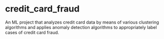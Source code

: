 # credit_card_fraud
An ML project that analyzes credit card data by means of various clustering algorithms and applies anomaly detection algorithms to appropriately label cases of credit card fraud.
